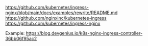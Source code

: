 https://github.com/kubernetes/ingress-nginx/blob/main/docs/examples/rewrite/README.md
https://github.com/nginxinc/kubernetes-ingress
https://github.com/kubernetes/ingress-nginx

Example:
https://blog.devgenius.io/k8s-nginx-ingress-controller-36bb06f95ac2
